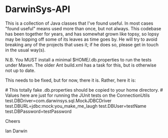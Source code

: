 DarwinSys-API
=============

This is a collection of Java classes that I've found useful.
In most cases "found useful" means used more than once,
but not always. This codebase has been together for years,
and has somewhat grown like topsy, so lopsy may be lopping
off some of its leaves as time goes by. He will try to avoid
breaking any of the projects that uses it; if he does so, please
get in touch in the usual way(s).

N.B. You MUST install a minimal $HOME/.db.properties to run
the tests under Maven.  The older Ant build.xml has a task
for this, but is otherwise not up to date.

This needs to be fixed, but for now, there it is. Rather, here it is:

\# This totally fake .db.properties should be copied to your home directory.
\# Values here are just for running the JUnit tests on the ConnectionUtils
test.DBDriver=com.darwinsys.sql.MockJDBCDriver
test.DBURL=jdbc:mock:you_make_me_laugh
test.DBUser=testName
test.DBPassword=testPassword

Cheers

Ian Darwin

